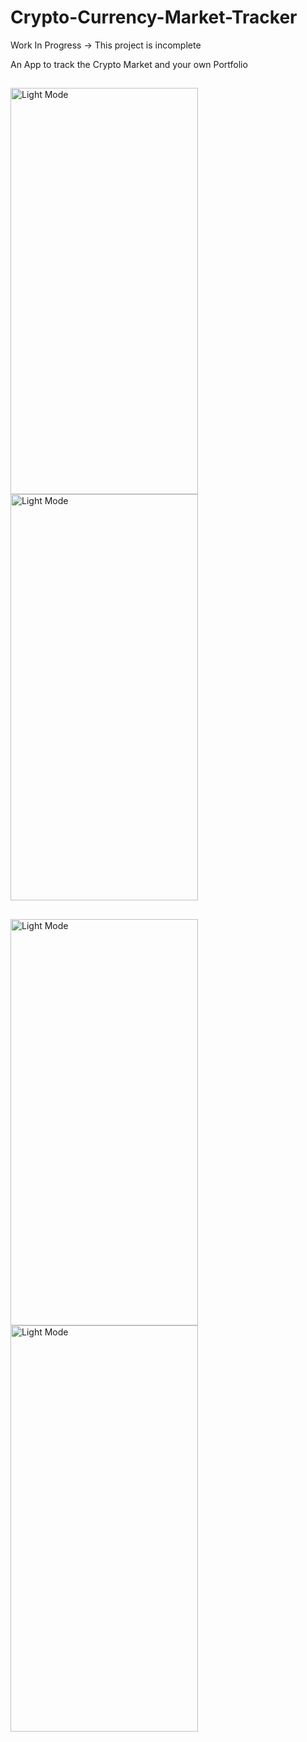 # Crypto-Currency-Market-Tracker

Work In Progress -> This project is incomplete

An App to track the Crypto Market and your own Portfolio

##

<span>
<img src="https://user-images.githubusercontent.com/53566395/228421195-601b9fd1-0626-4746-b6da-7ffa700d09b8.png" alt="Light Mode" width="300" height="650" align="left">
</span>&emsp;<span>
   <img src="https://user-images.githubusercontent.com/53566395/229425952-7c85c16b-c447-4ca6-a171-7b7fde5d71a5.png" alt="Light Mode" width="300" height="650" align="middle">
  </span>
  
##
  
<span>
<img src="https://user-images.githubusercontent.com/53566395/229426177-f0552880-6918-4d48-a6ab-e58f1a7e7887.png" alt="Light Mode" width="300" height="650" align="left">
</span>&emsp;<span>
   <img src="https://user-images.githubusercontent.com/53566395/229425967-4ed1da2e-b6b2-4af9-ba91-b83570b19785.png" alt="Light Mode" width="300" height="650" align="middle">
  </span>
